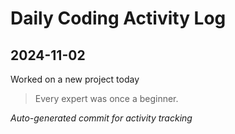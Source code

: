 # Daily Coding Activity Log

## 2024-11-02

Worked on a new project today

> Every expert was once a beginner.

*Auto-generated commit for activity tracking*
